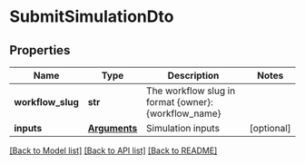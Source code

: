 # SubmitSimulationDto

## Properties
Name | Type | Description | Notes
------------ | ------------- | ------------- | -------------
**workflow_slug** | **str** | The workflow slug in format {owner}:{workflow_name} | 
**inputs** | [**Arguments**](Arguments.md) | Simulation inputs | [optional] 

[[Back to Model list]](../README.md#documentation-for-models) [[Back to API list]](../README.md#documentation-for-api-endpoints) [[Back to README]](../README.md)


